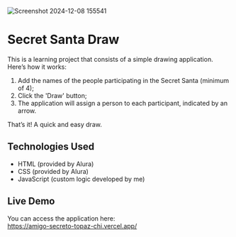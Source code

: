 ![Screenshot 2024-12-08 155541](https://github.com/user-attachments/assets/e27d622d-3bc7-4cc5-a31e-b7594d1cc052)
# Secret Santa Draw

This is a learning project that consists of a simple drawing application. Here’s how it works:

1. Add the names of the people participating in the Secret Santa (minimum of 4);  
2. Click the 'Draw' button;  
3. The application will assign a person to each participant, indicated by an arrow.

That’s it! A quick and easy draw.

## Technologies Used

- HTML (provided by Alura)  
- CSS (provided by Alura)  
- JavaScript (custom logic developed by me)

## Live Demo

You can access the application here:  
https://amigo-secreto-topaz-chi.vercel.app/
